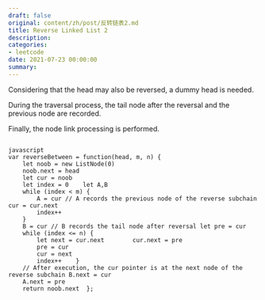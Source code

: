 ```yaml
---
draft: false
original: content/zh/post/反转链表2.md
title: Reverse Linked List 2
description: 
categories:
- leetcode
date: 2021-07-23 00:00:00
summary: 
---
```


Considering that the head may also be reversed, a dummy head is needed.

During the traversal process, the tail node after the reversal and the previous node are recorded.

Finally, the node link processing is performed.

```

javascript
var reverseBetween = function(head, m, n) {
    let noob = new ListNode(0)
    noob.next = head
    let cur = noob
    let index = 0    let A,B
    while (index < m) {
        A = cur // A records the previous node of the reverse subchain cur = cur.next
        index++
    }
    B = cur // B records the tail node after reversal let pre = cur
    while (index <= n) {
        let next = cur.next        cur.next = pre
        pre = cur
        cur = next
        index++    }
    // After execution, the cur pointer is at the next node of the reverse subchain B.next = cur
    A.next = pre
    return noob.next  };
```
